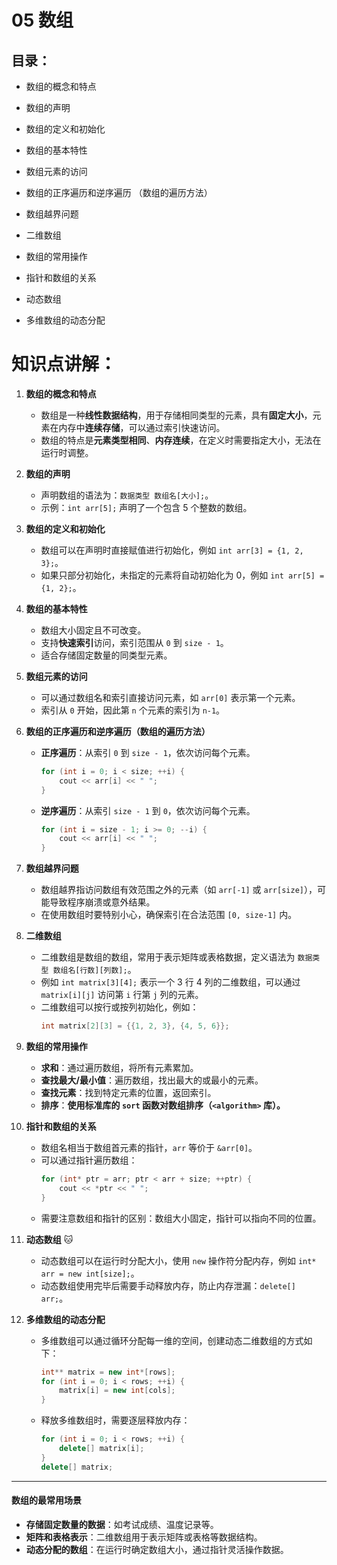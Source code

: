 # 05 数组



## 目录：

- 数组的概念和特点

- 数组的声明

- 数组的定义和初始化

- 数组的基本特性

- 数组元素的访问

- 数组的正序遍历和逆序遍历 （数组的遍历方法）

- 数组越界问题

- 二维数组

- 数组的常用操作

- 指针和数组的关系

- 动态数组

- 多维数组的动态分配



# 知识点讲解：

1. **数组的概念和特点**
   - 数组是一种**线性数据结构**，用于存储相同类型的元素，具有**固定大小**，元素在内存中**连续存储**，可以通过索引快速访问。
   - 数组的特点是**元素类型相同**、**内存连续**，在定义时需要指定大小，无法在运行时调整。

2. **数组的声明**
   
   - 声明数组的语法为：`数据类型 数组名[大小];`。
   - 示例：`int arr[5];` 声明了一个包含 5 个整数的数组。
   
3. **数组的定义和初始化**
   - 数组可以在声明时直接赋值进行初始化，例如 `int arr[3] = {1, 2, 3};`。
   - 如果只部分初始化，未指定的元素将自动初始化为 0，例如 `int arr[5] = {1, 2};`。

4. **数组的基本特性**
   - 数组大小固定且不可改变。
   - 支持**快速索引**访问，索引范围从 `0` 到 `size - 1`。
   - 适合存储固定数量的同类型元素。

5. **数组元素的访问**
   - 可以通过数组名和索引直接访问元素，如 `arr[0]` 表示第一个元素。
   - 索引从 `0` 开始，因此第 `n` 个元素的索引为 `n-1`。

6. **数组的正序遍历和逆序遍历（数组的遍历方法）**
   - **正序遍历**：从索引 `0` 到 `size - 1`，依次访问每个元素。
     ```cpp
     for (int i = 0; i < size; ++i) {
         cout << arr[i] << " ";
     }
     ```
   - **逆序遍历**：从索引 `size - 1` 到 `0`，依次访问每个元素。
     ```cpp
     for (int i = size - 1; i >= 0; --i) {
         cout << arr[i] << " ";
     }
     ```

7. **数组越界问题**
   - 数组越界指访问数组有效范围之外的元素（如 `arr[-1]` 或 `arr[size]`），可能导致程序崩溃或意外结果。
   - 在使用数组时要特别小心，确保索引在合法范围 `[0, size-1]` 内。

8. **二维数组**
   - 二维数组是数组的数组，常用于表示矩阵或表格数据，定义语法为 `数据类型 数组名[行数][列数];`。
   - 例如 `int matrix[3][4];` 表示一个 3 行 4 列的二维数组，可以通过 `matrix[i][j]` 访问第 `i` 行第 `j` 列的元素。
   - 二维数组可以按行或按列初始化，例如：
     ```cpp
     int matrix[2][3] = {{1, 2, 3}, {4, 5, 6}};
     ```

9. **数组的常用操作**
   - **求和**：通过遍历数组，将所有元素累加。
   - **查找最大/最小值**：遍历数组，找出最大的或最小的元素。
   - **查找元素**：找到特定元素的位置，返回索引。
   - **排序**：**使用标准库的 `sort` 函数对数组排序（`<algorithm>` 库）。**

10. **指针和数组的关系**
    
    - 数组名相当于数组首元素的指针，`arr` 等价于 `&arr[0]`。
    - 可以通过指针遍历数组：
      ```cpp
      for (int* ptr = arr; ptr < arr + size; ++ptr) {
          cout << *ptr << " ";
      }
      ```
    - 需要注意数组和指针的区别：数组大小固定，指针可以指向不同的位置。
    
11. **动态数组** 🐱
    
    - 动态数组可以在运行时分配大小，使用 `new` 操作符分配内存，例如 `int* arr = new int[size];`。
    - 动态数组使用完毕后需要手动释放内存，防止内存泄漏：`delete[] arr;`。
    
12. **多维数组的动态分配**
    
    - 多维数组可以通过循环分配每一维的空间，创建动态二维数组的方式如下：
      ```cpp
      int** matrix = new int*[rows];
      for (int i = 0; i < rows; ++i) {
          matrix[i] = new int[cols];
      }
      ```
    - 释放多维数组时，需要逐层释放内存：
      ```cpp
      for (int i = 0; i < rows; ++i) {
          delete[] matrix[i];
      }
      delete[] matrix;
      ```

---



#### 数组的最常用场景

- **存储固定数量的数据**：如考试成绩、温度记录等。
- **矩阵和表格表示**：二维数组用于表示矩阵或表格等数据结构。
- **动态分配的数组**：在运行时确定数组大小，通过指针灵活操作数据。